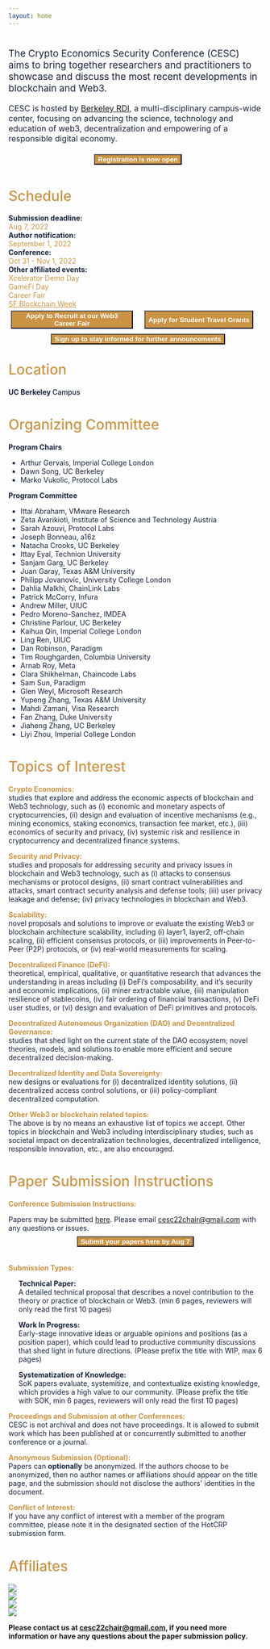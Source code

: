 ```yaml
---
layout: home
---
```


<div style="text-align: left; color: #18233D;">
    <p style="margin-top: 40px; font-size: 1.17rem;">The Crypto Economics Security Conference (CESC) aims to bring together researchers and practitioners to showcase and discuss the most recent developments in blockchain and Web3.</p>
    <p style="font-size: 1rem;">CESC is hosted by <a href="https://rdi.berkeley.edu/">Berkeley RDI</a>, a multi-disciplinary campus-wide center, focusing on advancing the science, technology and education of web3, decentralization and empowering of a responsible digital economy.</p>
    <div style="width: 100%; align-content: center; justify-content: center; display: flex; text-decoration: none; padding: 5px; margin-bottom: 0; margin-top: 1em; ">
        <button class="our-button" onclick="location.href='https://berkeley-rdi-crypto-economics-security-conference-cesc-2022.eventbrite.com'" type="button" style="background-color: #CB9445; font-weight : bold; color: white;">
            Registration is now open
        </button>
    </div>
    <h1 style="font-weight: 500; color: #CB9445;">Schedule</h1>
    <div class="schedule-container">
        <div>
            <p style="margin: 0; font-weight: 700;">Submission deadline:</p>
            <p style="margin: 0; color: #CB9445;">Aug 7, 2022</p>
        </div>
        <div>
            <p style="margin: 0; font-weight: 700;">Author notification:</p>
            <p style="margin: 0; color: #CB9445;">September 1, 2022</p>
        </div>
        <div>
            <p style="margin: 0; font-weight: 700;">Conference:</p>
            <p style="margin: 0; color: #CB9445;">Oct 31 - Nov 1, 2022</p>
        </div>
        <div>
            <p style="margin: 0; font-weight: 700;">Other affiliated events:</p>
            <p style="margin: 0; color: #CB9445;">Xcelerator Demo Day</p>
            <p style="margin: 0; color: #CB9445;">GameFi Day</p>
            <p style="margin: 0; color: #CB9445;">Career Fair</p>
            <a style="margin: 0; color: #CB9445;" href="https://sfblockchainweek.io">SF Blockchain Week</a>
        </div>
    </div>
    <div style="display: flex; justify-content: space-between; width: 100%; margin-top: 0;">
        <div style="flex: 1; align-content: center; justify-content: center; display: flex; text-decoration: none; padding: 5px; margin-top: 0; ">
            <button class="our-button" onclick="location.href='https://forms.gle/aHe217HEMLQ3DmH46'" type="button" style="background-color: #CB9445; font-weight : bold; color: white;">
                Apply to Recruit at our Web3 Career Fair
            </button>
        </div>
        <div style="flex: 1; align-content: center; justify-content: center; display: flex; text-decoration: none; padding: 5px; margin-top: 0; ">
            <button class="our-button" onclick="location.href='https://forms.gle/75YzVQZEKjoR6aJv9'" type="button" style="background-color: #CB9445; font-weight : bold; color: white;">
                Apply for Student Travel Grants
            </button>
        </div>
    </div>
    <div style="width: 100%; align-content: center; justify-content: center; display: flex; text-decoration: none; padding: 5px; margin-bottom: 2em; ">
        <button class="our-button" id="communityBtn" style="background-color: #CB9445; font-weight : bold; color: white;">
                Sign up to stay informed for further announcements
            </button>
    </div>
    <h1 style="font-weight: 500; color: #CB9445; margin-top: 0;">Location</h1>
    <p style="font-weight: 700;">UC Berkeley <span style="font-weight: 500;">Campus</span></p>
</div>
<div style="text-align: left; color: #18233D; width: 100%; margin: auto;">
    <h1 style="font-weight: 500; color: #CB9445;">Organizing Committee</h1>
    <p style="font-weight: 700;">Program Chairs</p>
    <ul>
        <li>Arthur Gervais, Imperial College London</li>
        <li>Dawn Song, UC Berkeley</li>
        <li>Marko Vukolic, Protocol Labs</li>
    </ul>
    <p style="font-weight: 700;">Program Committee</p>
    <ul>
        <li>Ittai Abraham, VMware Research</li>
        <li>Zeta Avarikioti, Institute of Science and Technology Austria</li>
        <li>Sarah Azouvi, Protocol Labs</li>
        <li>Joseph Bonneau, a16z</li>
        <li>Natacha Crooks, UC Berkeley</li>
        <li>Ittay Eyal, Technion University</li>
        <li>Sanjam Garg, UC Berkeley</li>
        <li>Juan Garay, Texas A&M University</li>
        <li>Philipp Jovanovic, University College London</li>
        <li>Dahlia Malkhi, ChainLink Labs</li>
        <li>Patrick McCorry, Infura</li>
        <li>Andrew Miller, UIUC</li>
        <li>Pedro Moreno-Sanchez, IMDEA</li>
        <li>Christine Parlour, UC Berkeley</li>
        <li>Kaihua Qin, Imperial College London</li>
        <li>Ling Ren, UIUC</li>
        <li>Dan Robinson, Paradigm</li>
        <li>Tim Roughgarden, Columbia University</li>
        <li>Arnab Roy, Meta</li>
        <li>Clara Shikhelman, Chaincode Labs</li>
        <li>Sam Sun, Paradigm</li>
        <li>Glen Weyl, Microsoft Research</li>
        <li>Yupeng Zhang, Texas A&M University</li>
        <li>Mahdi Zamani, Visa Research</li>
        <li>Fan Zhang, Duke University</li>
        <li>Jiaheng Zhang, UC Berkeley</li>
        <li>Liyi Zhou, Imperial College London</li>
    </ul>
</div>
<div style="text-align: left; color: #18233D; width: 100%; margin: auto;">
    <h1 style="font-weight: 500; color: #CB9445;">Topics of Interest</h1>
    <p style="margin-bottom: 0; font-weight: 700; color: #CB9445;">Crypto Economics:</p>
    <p style="margin-top: 0;">studies that explore and address the economic aspects of  blockchain and Web3 technology, such as (i) economic and monetary aspects of cryptocurrencies, (ii) design and evaluation of incentive mechanisms (e.g., mining economics, staking economics, transaction fee market,  etc.), (iii) economics of security and privacy, (iv) systemic risk and resilience in cryptocurrency and decentralized finance systems.</p>
    <p style="margin-bottom: 0; font-weight: 700; color: #CB9445;">Security and Privacy:</p>
    <p style="margin-top: 0;">studies and proposals for addressing security and privacy issues in blockchain and Web3 technology, such as (i) attacks to consensus mechanisms or protocol designs, (ii) smart contract vulnerabilities and attacks, smart contract security analysis and defense tools;  (iii) user privacy leakage and defense; (iv) privacy technologies in blockchain and Web3.</p>
    <p style="margin-bottom: 0; font-weight: 700; color: #CB9445;">Scalability:</p>
    <p style="margin-top: 0;">novel proposals and solutions to improve or evaluate the existing Web3 or blockchain architecture scalability, including (i) layer1, layer2, off-chain scaling, (ii) efficient consensus protocols, or (iii) improvements in Peer-to-Peer (P2P) protocols, or (iv) real-world measurements for scaling.</p>
    <p style="margin-bottom: 0; font-weight: 700; color: #CB9445;">Decentralized Finance (DeFi):</p>
    <p style="margin-top: 0;">theoretical, empirical, qualitative, or quantitative research that advances the understanding in areas including (i) DeFi’s composability, and it’s security and economic implications, (ii) miner extractable value, (iii) manipulation resilience of stablecoins, (iv) fair ordering of financial transactions, (v) DeFi user studies, or (vi) design and evaluation of DeFi primitives and protocols.</p>
    <p style="margin-bottom: 0; font-weight: 700; color: #CB9445;">Decentralized Autonomous Organization (DAO) and Decentralized Governance:</p>
    <p style="margin-top: 0;">studies that shed light on the current state of the DAO ecosystem; novel theories, models, and solutions to enable more efficient and secure decentralized decision-making.</p>
    <p style="margin-bottom: 0; font-weight: 700; color: #CB9445;">Decentralized Identity and Data Sovereignty:</p>
    <p style="margin-top: 0;">new designs or evaluations for (i) decentralized identity solutions, (ii) decentralized access control solutions, or (iii) policy-compliant decentralized computation.</p>
    <p style="margin-bottom: 0; font-weight: 700; color: #CB9445;">Other Web3 or blockchain related topics:</p>
    <p style="margin-top: 0;">The above is by no means an exhaustive list of topics we accept. Other topics in blockchain and Web3 including interdisciplinary studies, such as societal impact on decentralization technologies, decentralized intelligence, responsible innovation, etc., are also encouraged.</p>
</div>
<div style="text-align: left; color: #18233D; width: 100%; margin: auto;">
    <h1 style="font-weight: 500; color: #CB9445;">Paper Submission Instructions</h1>
    <p style="font-weight: 700; color: #CB9445;">Conference Submission Instructions:</p>
    <p style="margin-top: 0; margin-bottom: 0;">Papers may be submitted <a href="https://cesc22.hotcrp.com">here</a>. Please email <a href="mailto:cesc22chair@gmail.com">cesc22chair@gmail.com</a> with any questions or issues.</p>
    <div style="flex: 1; align-content: center; justify-content: center; display: flex; text-decoration: none; padding: 5px; margin-bottom: 2em; margin-top: 0.25em; ">
            <button class="our-button" onclick="location.href='https://cesc22.hotcrp.com'" style="background-color: #CB9445; font-weight : bold; color: white;">
                Submit your papers here by Aug 7
            </button>
    </div>
    <p style="font-weight: 700; color: #CB9445;">Submission Types:</p>
    <div style="margin-left: 20px;">
        <p style="margin-bottom: 0; font-weight: 700; color: #18233D;">Technical Paper:</p>
        <p style="margin-top: 0;">A detailed technical proposal that describes a novel contribution to the theory or practice of blockchain or Web3. (min 6 pages, reviewers will only read the first 10 pages)</p>
        <p style="margin-bottom: 0; font-weight: 700; color: #18233D;">Work In Progress:</p>
        <p style="margin-top: 0;">Early-stage innovative ideas or arguable opinions and positions (as a position paper), which could lead to productive community discussions that shed light in future directions. (Please prefix the title with WIP, max 6 pages)</p>
        <p style="margin-bottom: 0; font-weight: 700; color: #18233D;">Systematization of Knowledge:</p>
        <p style="margin-top: 0;">SoK papers evaluate, systemitize, and contextualize existing knowledge, which provides a high value to our community. (Please prefix the title with SOK, min 6 pages, reviewers will only read the first 10 pages)</p>
    </div>
    <p style="margin-bottom: 0; font-weight: 700; color: #CB9445;">Proceedings and Submission at other Conferences:</p>
    <p style="margin-top: 0;">CESC is not archival and does not have proceedings. It is allowed to submit work which has been published at or concurrently submitted to another conference or a journal.</p>
    <p style="margin-bottom: 0; font-weight: 700; color: #CB9445;">Anonymous Submission (Optional):</p>
    <p style="margin-top: 0;">Papers can <span style="font-weight: 700;">optionally</span> be anonymized. If the authors choose to be anonymized, then no author names or affiliations should appear on the title page, and the submission should not disclose the authors' identities in the document.</p>
    <p style="margin-bottom: 0; font-weight: 700; color: #CB9445;">Conflict of Interest:</p>
    <p style="margin-top: 0;">If you have any conflict of interest with a member of the program committee, please note it in the designated section of the HotCRP submission form.</p>
</div>
<div style="text-align: left; color: #18233D; width: 100%; margin: auto;">
    <h1 style="font-weight: 500; color: #CB9445;">Affiliates</h1>
    <div class="sponsor-container">
        <!-- <div style="display: flex; flex-direction: column; align-items: center;"> -->
        <div>
            <img class="sponsor-img" src='/assets/images/sponsors/1.png' />
            <!-- <p class="sponsor-text">SF Blockchain Week 2022</p> -->
        </div>
        <!-- <div style="display: flex; flex-direction: column; align-items: center;"> -->
        <div>
            <img src='/assets/images/sponsors/2.png' class="sponsor-img" />
            <!-- <p class="sponsor-text">GAME7</p> -->
        </div>
        <!-- <div style="display: flex; flex-direction: column; align-items: center;"> -->
        <div>
            <img src='/assets/images/sponsors/3.png' class="sponsor-img" />
            <!-- <p class="sponsor-text">Blockchain at Berkeley</p> -->
        </div>
        <!-- <div style="display: flex; flex-direction: column; align-items: center;"> -->
        <div>
            <img src='/assets/images/sponsors/4.png' class="sponsor-img" />
            <!-- <p class="sponsor-text sponsor-text-wide">Berkeley Blockchain Xcelerator</p> -->
        </div>
    </div>
</div>

**Please contact us at [cesc22chair@gmail.com](mailto:cesc22chair@gmail.com), if you need more information or have any questions about the paper submission policy.**
